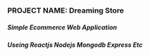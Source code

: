 ### PROJECT NAME: Dreaming Store

##### Simple Ecommerce Web Application

##### Useing Reactjs Nodejs Mongodb Express Etc

